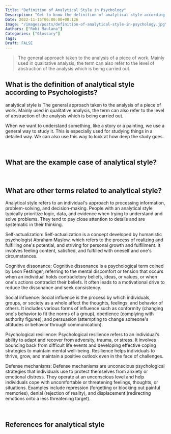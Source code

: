 ```yaml
---
Title: "Definition of Analytical Style in Psychology"
Description: "Get to know the definition of analytical style according to psychologists."
Date: 2022-11-15T06:00:00+00:126
Image: "/images/posts/definition-of-analytical-style-in-psychology.jpg"
Authors: ["Robi Maulana"]
Categories: ["Glossary"]
Tags: 
Draft: FALSE
---
```





> The general approach taken to the analysis of a piece of work. Mainly used in qualitative analysis, the term can also refer to the level of abstraction of the analysis which is being carried out.

## What is the definition of analytical style according to Psychologists?

analytical style is The general approach taken to the analysis of a piece of work. Mainly used in qualitative analysis, the term can also refer to the level of abstraction of the analysis which is being carried out.

When we want to understand something, like a story or a painting, we use a general way to study it. This is especially used for studying things in a detailed way. We can also use this way to look at how deep the study goes.

 

## What are the example case of analytical style?

 

## What are other terms related to analytical style?

Analytical style refers to an individual's approach to processing information, problem-solving, and decision-making. People with an analytical style typically prioritize logic, data, and evidence when trying to understand and solve problems. They tend to pay close attention to details and are systematic in their thinking.

Self-actualization: Self-actualization is a concept developed by humanistic psychologist Abraham Maslow, which refers to the process of realizing and fulfilling one's potential, and striving for personal growth and fulfillment. It involves feeling content, satisfied, and fulfilled with oneself and one's circumstances.

Cognitive dissonance: Cognitive dissonance is a psychological term coined by Leon Festinger, referring to the mental discomfort or tension that occurs when an individual holds contradictory beliefs, ideas, or values, or when one's actions contradict their beliefs. It often leads to a motivational drive to reduce the dissonance and seek consistency.

Social influence: Social influence is the process by which individuals, groups, or society as a whole affect the thoughts, feelings, and behavior of others. It includes various forms of influence such as conformity (changing one's behavior to fit the norms of a group), obedience (complying with authority figures), and persuasion (attempting to change someone's attitudes or behavior through communication).

Psychological resilience: Psychological resilience refers to an individual's ability to adapt and recover from adversity, trauma, or stress. It involves bouncing back from difficult life events and developing effective coping strategies to maintain mental well-being. Resilience helps individuals to thrive, grow, and maintain a positive outlook even in the face of challenges.

Defense mechanisms: Defense mechanisms are unconscious psychological strategies that individuals use to protect themselves from anxiety or emotional distress. They operate at an unconscious level and help individuals cope with uncomfortable or threatening feelings, thoughts, or situations. Examples include repression (forgetting or blocking out painful memories), denial (rejection of reality), and displacement (redirecting emotions onto a less threatening target).

 

## References for analytical style
